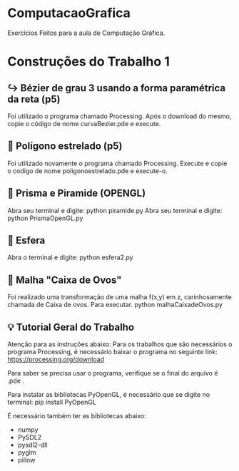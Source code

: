 # ComputacaoGrafica
Exercicios Feitos para a aula de Computação Gráfica.

# Construções do Trabalho 1

## ↪️ Bézier de grau 3 usando a forma paramétrica da reta (p5)
Foi utilizado o programa chamado Processing. Após o download do mesmo, copie o código de nome curvaBezier.pde e execute.

## 🌟 Polígono estrelado (p5)
Foi utilizado novamente o programa chamado Processing. Execute e copie o codigo de nome poligonoestrelado.pde e execute-o.

## 🔺 Prisma e Piramide (OPENGL)
Abra seu terminal e digite: python piramide.py
Abra seu terminal e digite: python PrismaOpenGL.py

## 🏀 Esfera 
Abra o terminal e digite: python esfera2.py

## 🥚 Malha "Caixa de Ovos"

Foi realizado uma transformação de uma malha f(x,y) em z, carinhosamente chamada de Caixa de ovos. Para executar. python malhaCaixadeOvos.py


## 💡 Tutorial Geral do Trabalho
Atenção para as instruções abaixo:
Para os trabalhos que são necessários o programa Processing, é necessário baixar o programa no seguinte link: https://processing.org/download


Para saber se precisa usar o programa, verifique se o final do arquivo é .pde . 

Para instalar as bibliotecas PyOpenGL, é necessário que se digite no terminal: pip install PyOpenGL

É necessário também ter as bibliotecas abaixo:
* numpy
* PySDL2
* pysdl2-dll
* pyglm
* pillow 

